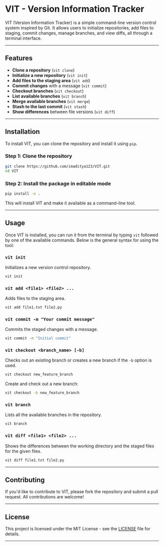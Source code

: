 
# VIT - Version Information Tracker

VIT (Version Information Tracker) is a simple command-line version control system inspired by Git. It allows users to initialize repositories, add files to staging, commit changes, manage branches, and view diffs, all through a terminal interface.

---

## Features

- **Clone a repository** (`vit clone`)
- **Initialize a new repository** (`vit init`)
- **Add files to the staging area** (`vit add`)
- **Commit changes** with a message (`vit commit`)
- **Checkout branches** (`vit checkout`)
- **List available branches** (`vit branch`)
- **Merge available branches** (`vit merge`)
- **Stash to the last commit** (`vit stash`)
- **Show differences** between file versions (`vit diff`)

---

## Installation

To install VIT, you can clone the repository and install it using `pip`.

### Step 1: Clone the repository

```bash
git clone https://github.com/imaditya123/VIT.git
cd VIT
```

### Step 2: Install the package in editable mode

```bash
pip install -e .
```

This will install VIT and make it available as a command-line tool.

---

## Usage

Once VIT is installed, you can run it from the terminal by typing `vit` followed by one of the available commands. Below is the general syntax for using the tool:

### `vit init`

Initializes a new version control repository.

```bash
vit init
```

### `vit add <file1> <file2> ...`

Adds files to the staging area.

```bash
vit add file1.txt file2.py
```

### `vit commit -m "Your commit message"`

Commits the staged changes with a message.

```bash
vit commit -m "Initial commit"
```

### `vit checkout <branch_name> [-b]`

Checks out an existing branch or creates a new branch if the `-b` option is used.

```bash
vit checkout new_feature_branch
```

Create and check out a new branch:

```bash
vit checkout -b new_feature_branch
```

### `vit branch`

Lists all the available branches in the repository.

```bash
vit branch
```

### `vit diff <file1> <file2> ...`

Shows the differences between the working directory and the staged files for the given files.

```bash
vit diff file1.txt file2.py
```

---

## Contributing

If you'd like to contribute to VIT, please fork the repository and submit a pull request. All contributions are welcome!

---

## License

This project is licensed under the MIT License - see the [LICENSE](https://github.com/imaditya123/CommitHub?tab=Apache-2.0-1-ov-file#) file for details.

---

